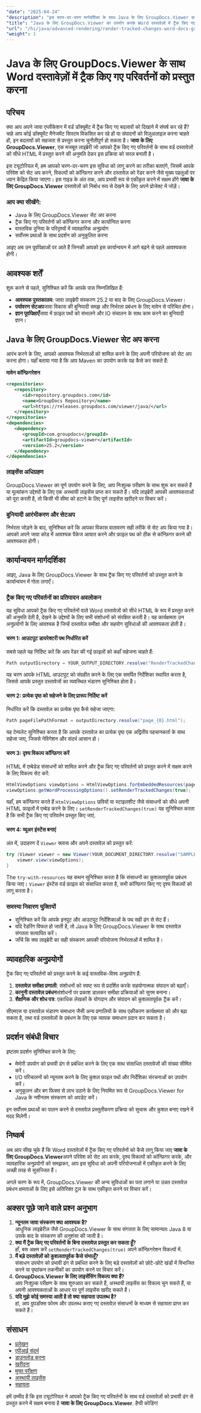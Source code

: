 ```yaml
---
"date": "2025-04-24"
"description": "इस चरण-दर-चरण मार्गदर्शिका के साथ Java के लिए GroupDocs.Viewer का उपयोग करके Word दस्तावेज़ों में ट्रैक किए गए परिवर्तनों को कुशलतापूर्वक प्रस्तुत करना सीखें। दस्तावेज़ प्रबंधन प्रणालियों को एकीकृत करने वाले डेवलपर्स के लिए आदर्श।"
"title": "Java के लिए GroupDocs.Viewer का उपयोग करके Word दस्तावेज़ों में ट्रैक किए गए परिवर्तनों को कैसे प्रस्तुत करें - एक व्यापक गाइड"
"url": "/hi/java/advanced-rendering/render-tracked-changes-word-docs-groupdocs-viewer-java/"
"weight": 1
---
```


# Java के लिए GroupDocs.Viewer के साथ Word दस्तावेज़ों में ट्रैक किए गए परिवर्तनों को प्रस्तुत करना

## परिचय

क्या आप अपने जावा एप्लीकेशन में वर्ड डॉक्यूमेंट में ट्रैक किए गए बदलावों को दिखाने में संघर्ष कर रहे हैं? चाहे आप कोई डॉक्यूमेंट मैनेजमेंट सिस्टम विकसित कर रहे हों या संपादनों को विज़ुअलाइज़ करना चाहते हों, इन बदलावों को सहजता से प्रस्तुत करना चुनौतीपूर्ण हो सकता है। **जावा के लिए GroupDocs.Viewer**, एक मजबूत लाइब्रेरी जो आपको ट्रैक किए गए परिवर्तनों के साथ वर्ड दस्तावेज़ों को सीधे HTML में प्रस्तुत करने की अनुमति देकर इस प्रक्रिया को सरल बनाती है।

इस ट्यूटोरियल में, हम आपको चरण-दर-चरण इस सुविधा को लागू करने का तरीका बताएंगे, जिसमें आपके परिवेश को सेट अप करने, विकल्पों को कॉन्फ़िगर करने और दस्तावेज़ को रेंडर करने जैसे मुख्य पहलुओं पर ध्यान केंद्रित किया जाएगा। इस गाइड के अंत तक, आप प्रभावी रूप से एकीकृत करने में सक्षम होंगे **जावा के लिए GroupDocs.Viewer** दस्तावेज़ों को निर्बाध रूप से देखने के लिए अपने प्रोजेक्ट में जोड़ें।

### आप क्या सीखेंगे:
- Java के लिए GroupDocs.Viewer सेट अप करना
- ट्रैक किए गए परिवर्तनों को कॉन्फ़िगर करना और कार्यान्वित करना
- वास्तविक दुनिया के परिदृश्यों में व्यावहारिक अनुप्रयोग
- सर्वोत्तम प्रथाओं के साथ प्रदर्शन को अनुकूलित करना

आइए अब उन पूर्वापेक्षाओं पर आते हैं जिनकी आपको इस कार्यान्वयन में आगे बढ़ने से पहले आवश्यकता होगी।

## आवश्यक शर्तें

शुरू करने से पहले, सुनिश्चित करें कि आपके पास निम्नलिखित हैं:
- **आवश्यक पुस्तकालय**: जावा लाइब्रेरी संस्करण 25.2 या बाद के लिए GroupDocs.Viewer।
- **पर्यावरण सेटअप**जावा विकास की बुनियादी समझ और निर्भरता प्रबंधन के लिए मावेन से परिचित होना।
- **ज्ञान पूर्वापेक्षाएँ**जावा में फ़ाइल पथों को संभालने और IO संचालन के साथ काम करने का बुनियादी ज्ञान।

## Java के लिए GroupDocs.Viewer सेट अप करना

आरंभ करने के लिए, आपको आवश्यक निर्भरताओं को शामिल करने के लिए अपनी परियोजना को सेट अप करना होगा। यहाँ बताया गया है कि आप Maven का उपयोग करके यह कैसे कर सकते हैं:

**मावेन कॉन्फ़िगरेशन**

```xml
<repositories>
   <repository>
      <id>repository.groupdocs.com</id>
      <name>GroupDocs Repository</name>
      <url>https://releases.groupdocs.com/viewer/java/</url>
   </repository>
</repositories>
<dependencies>
   <dependency>
      <groupId>com.groupdocs</groupId>
      <artifactId>groupdocs-viewer</artifactId>
      <version>25.2</version>
   </dependency>
</dependencies>
```

### लाइसेंस अधिग्रहण

GroupDocs.Viewer का पूर्ण उपयोग करने के लिए, आप निःशुल्क परीक्षण के साथ शुरू कर सकते हैं या मूल्यांकन उद्देश्यों के लिए एक अस्थायी लाइसेंस प्राप्त कर सकते हैं। यदि लाइब्रेरी आपकी आवश्यकताओं को पूरा करती है, तो किसी भी सीमा को हटाने के लिए पूर्ण लाइसेंस खरीदने पर विचार करें।

### बुनियादी आरंभीकरण और सेटअप

निर्भरता जोड़ने के बाद, सुनिश्चित करें कि आपका विकास वातावरण सही तरीके से सेट अप किया गया है। आपको अपने जावा कोड में आवश्यक पैकेज आयात करने और फ़ाइल पथ को ठीक से कॉन्फ़िगर करने की आवश्यकता होगी।

## कार्यान्वयन मार्गदर्शिका

आइए, Java के लिए GroupDocs.Viewer के साथ ट्रैक किए गए परिवर्तनों को प्रस्तुत करने के कार्यान्वयन में गोता लगाएँ।

### ट्रैक किए गए परिवर्तनों का प्रतिपादन अवलोकन

यह सुविधा आपको ट्रैक किए गए परिवर्तनों वाले Word दस्तावेज़ों को सीधे HTML के रूप में प्रस्तुत करने की अनुमति देती है, देखने के उद्देश्यों के लिए सभी संशोधनों को संरक्षित करती है। यह कार्यक्षमता उन अनुप्रयोगों के लिए आवश्यक है जिन्हें दस्तावेज़ समीक्षा और सहयोग सुविधाओं की आवश्यकता होती है।

#### चरण 1: आउटपुट डायरेक्टरी पथ निर्धारित करें

सबसे पहले यह निर्दिष्ट करें कि आप रेंडर की गई फ़ाइलों को कहाँ सहेजना चाहते हैं:

```java
Path outputDirectory = YOUR_OUTPUT_DIRECTORY.resolve("RenderTrackedChanges");
```

यह चरण आपके HTML आउटपुट को संग्रहीत करने के लिए एक समर्पित निर्देशिका स्थापित करता है, जिससे आपके प्रस्तुत दस्तावेजों का व्यवस्थित भंडारण सुनिश्चित होता है।

#### चरण 2: प्रत्येक पृष्ठ को सहेजने के लिए प्रारूप निर्दिष्ट करें

निर्धारित करें कि दस्तावेज़ का प्रत्येक पृष्ठ कैसे सहेजा जाएगा:

```java
Path pageFilePathFormat = outputDirectory.resolve("page_{0}.html");
```

यह टेम्पलेट सुनिश्चित करता है कि आपके दस्तावेज़ का प्रत्येक पृष्ठ एक अद्वितीय पहचानकर्ता के साथ सहेजा जाए, जिससे नेविगेशन और संदर्भ आसान हो।

#### चरण 3: दृश्य विकल्प कॉन्फ़िगर करें

HTML में एम्बेडेड संसाधनों को शामिल करने और ट्रैक किए गए परिवर्तनों को प्रस्तुत करने में सक्षम करने के लिए विकल्प सेट करें:

```java
HtmlViewOptions viewOptions = HtmlViewOptions.forEmbeddedResources(pageFilePathFormat);
viewOptions.getWordProcessingOptions().setRenderTrackedChanges(true);
```

यहाँ, हम कॉन्फ़िगर करते हैं `HtmlViewOptions` छवियों या स्टाइलशीट जैसे संसाधनों को सीधे अपनी HTML फ़ाइलों में एम्बेड करने के लिए। `setRenderTrackedChanges(true)` यह सुनिश्चित करता है कि सभी ट्रैक किए गए परिवर्तन प्रस्तुत किए जाएं.

#### चरण 4: व्यूअर इंस्टेंस बनाएं

अंत में, उदाहरण दें `Viewer` क्लास और अपने दस्तावेज़ को प्रस्तुत करें:

```java
try (Viewer viewer = new Viewer(YOUR_DOCUMENT_DIRECTORY.resolve("SAMPLE_DOCX_WITH_TRACKED_CHANGES"))) {
    viewer.view(viewOptions);
}
```

The `try-with-resources` यह कथन सुनिश्चित करता है कि संसाधनों का कुशलतापूर्वक प्रबंधन किया जाए। `Viewer` इंस्टेंस वर्ड फ़ाइल को संसाधित करता है, सभी कॉन्फ़िगर किए गए दृश्य विकल्पों को लागू करता है।

### समस्या निवारण युक्तियों
- सुनिश्चित करें कि आपके इनपुट और आउटपुट निर्देशिकाओं के पथ सही ढंग से सेट हैं।
- यदि रेंडरिंग विफल हो जाती है, तो Java के लिए GroupDocs.Viewer के साथ दस्तावेज़ संगतता सत्यापित करें।
- जाँचें कि क्या लाइब्रेरी का सही संस्करण आपकी परियोजना निर्भरताओं में शामिल है।

## व्यावहारिक अनुप्रयोगों

ट्रैक किए गए परिवर्तनों को प्रस्तुत करने के कई वास्तविक-विश्व अनुप्रयोग हैं:
1. **दस्तावेज़ समीक्षा प्रणाली**: संशोधनों को स्पष्ट रूप से प्रदर्शित करके सहयोगात्मक संपादन को बढ़ाएँ।
2. **कानूनी दस्तावेज़ प्रबंधन**संशोधनों पर प्रकाश डालकर समीक्षा प्रक्रियाओं को सुगम बनाना।
3. **शैक्षणिक और शोध पत्र**: एकाधिक लेखकों के योगदान और संपादन को कुशलतापूर्वक ट्रैक करें।

सीएमएस या दस्तावेज़ भंडारण समाधान जैसी अन्य प्रणालियों के साथ एकीकरण कार्यक्षमता को और बढ़ा सकता है, तथा वर्ड दस्तावेज़ों के प्रबंधन के लिए एक व्यापक समाधान प्रदान कर सकता है।

## प्रदर्शन संबंधी विचार

इष्टतम प्रदर्शन सुनिश्चित करने के लिए:
- मेमोरी उपयोग को प्रभावी ढंग से प्रबंधित करने के लिए एक साथ संसाधित दस्तावेजों की संख्या सीमित करें।
- I/O परिचालनों को न्यूनतम करने के लिए कुशल फ़ाइल पथों और निर्देशिका संरचनाओं का उपयोग करें।
- अनुकूलन और बग फिक्स से लाभ उठाने के लिए नियमित रूप से GroupDocs.Viewer for Java के नवीनतम संस्करण को अपडेट करें।

इन सर्वोत्तम प्रथाओं का पालन करने से दस्तावेज़ प्रस्तुतीकरण प्रक्रिया को सुचारू और कुशल बनाए रखने में मदद मिलेगी।

## निष्कर्ष

अब आप सीख चुके हैं कि Word दस्तावेज़ों में ट्रैक किए गए परिवर्तनों को कैसे लागू किया जाए **जावा के लिए GroupDocs.Viewer**अपने परिवेश को सेट अप करके, दृश्य विकल्पों को कॉन्फ़िगर करके, और व्यावहारिक अनुप्रयोगों को समझकर, आप इस सुविधा को अपनी परियोजनाओं में एकीकृत करने के लिए अच्छी तरह से सुसज्जित हैं।

अगले चरण के रूप में, GroupDocs.Viewer की अन्य सुविधाओं का पता लगाने या उन्नत दस्तावेज़ प्रबंधन क्षमताओं के लिए इसे अतिरिक्त टूल के साथ एकीकृत करने पर विचार करें।

## अक्सर पूछे जाने वाले प्रश्न अनुभाग

1. **न्यूनतम जावा संस्करण क्या आवश्यक है?**  
   आधुनिक लाइब्रेरीज़ जैसे GroupDocs.Viewer के साथ संगतता के लिए सामान्यतः Java 8 या उसके बाद के संस्करण की अनुशंसा की जाती है।
2. **क्या मैं ट्रैक किए गए परिवर्तनों के बिना दस्तावेज़ प्रस्तुत कर सकता हूँ?**  
   हाँ, बस अक्षम करें `setRenderTrackedChanges(true)` अपने कॉन्फ़िगरेशन विकल्पों में.
3. **मैं बड़े दस्तावेज़ों को कुशलतापूर्वक कैसे संभालूँ?**  
   संसाधन उपयोग को प्रभावी ढंग से प्रबंधित करने के लिए बड़े दस्तावेज़ों को छोटे-छोटे खंडों में विभाजित करने या पृष्ठांकन तकनीकों का उपयोग करने पर विचार करें।
4. **GroupDocs.Viewer के लिए लाइसेंसिंग विकल्प क्या हैं?**  
   आप निःशुल्क परीक्षण के साथ शुरुआत कर सकते हैं, अस्थायी लाइसेंस का विकल्प चुन सकते हैं, या अपनी आवश्यकताओं के आधार पर पूर्ण लाइसेंस खरीद सकते हैं।
5. **यदि मुझे कोई समस्या आती है तो क्या सहायता उपलब्ध है?**  
   हां, आप ग्रुपडॉक्स फोरम और उपलब्ध कराए गए दस्तावेज़ संसाधनों के माध्यम से सहायता प्राप्त कर सकते हैं।

## संसाधन
- [प्रलेखन](https://docs.groupdocs.com/viewer/java/)
- [एपीआई संदर्भ](https://reference.groupdocs.com/viewer/java/)
- [डाउनलोड करना](https://releases.groupdocs.com/viewer/java/)
- [खरीदना](https://purchase.groupdocs.com/buy)
- [मुफ्त परीक्षण](https://releases.groupdocs.com/viewer/java/)
- [अस्थायी लाइसेंस](https://purchase.groupdocs.com/temporary-license/)
- [सहायता](https://forum.groupdocs.com/c/viewer/9)

हमें उम्मीद है कि इस ट्यूटोरियल ने आपको ट्रैक किए गए परिवर्तनों के साथ वर्ड दस्तावेज़ों को प्रभावी ढंग से प्रस्तुत करने में सक्षम बनाया है **जावा के लिए GroupDocs.Viewer**. हैप्पी कोडिंग!